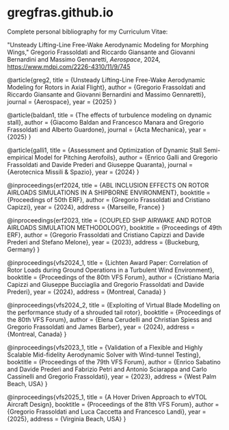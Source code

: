 # gregfras.github.io
Complete personal bibliography for my Curriculum Vitae:

"Unsteady Lifting-Line Free-Wake Aerodynamic Modeling for Morphing Wings," Gregorio Frassoldati and Riccardo Giansante and Giovanni Bernardini and Massimo Gennaretti,
_Aerospace_, 2024, https://www.mdpi.com/2226-4310/11/9/745

@article{greg2,
    title = {Unsteady Lifting-Line Free-Wake Aerodynamic Modeling for Rotors in Axial Flight},
    author = {Gregorio Frassoldati and Riccardo Giansante and Giovanni Bernardini and Massimo Gennaretti},
    journal = {Aerospace},
    year = {2025}
}

@article{baldan1,
    title = {The effects of turbulence modeling on dynamic stall},
    author = {Giacomo Baldan and Francesco Manara and Gregorio Frassoldati and Alberto Guardone},
    journal = {Acta Mechanica},
    year = {2025}
}

@article{galli1,
    title = {Assessment and Optimization of Dynamic Stall Semi-empirical Model for Pitching Aerofoils},
    author = {Enrico Galli and Gregorio Frassoldati and Davide Prederi and Giuseppe Quaranta},
    journal = {Aerotecnica Missili & Spazio},
    year = {2024}
}

@inproceedings{erf2024,
  title = {ABL INCLUSION EFFECTS ON ROTOR AIRLOADS SIMULATIONS IN A SHIPBORNE ENVIRONMENT},
  booktitle = {Proceedings of 50th ERF},
  author = {Gregorio Frassoldati and Cristiano Capizzi},
  year = {2024},
  address = {Marseille, France}
}

@inproceedings{erf2023,
  title = {COUPLED SHIP AIRWAKE AND ROTOR AIRLOADS SIMULATION METHODOLOGY},
  booktitle = {Proceedings of 49th ERF},
  author = {Gregorio Frassoldati and Cristiano Capizzi and Davide Prederi and Stefano Melone},
  year = {2023},
  address = {Buckeburg, Germany}
}

@inproceedings{vfs2024_1,
    title = {Lichten Award Paper: Correlation of Rotor Loads during Ground Operations in a Turbulent Wind Environment},
    booktitle = {Proceedings of the 80th VFS Forum},
    author = {Cristiano Maria Capizzi and Giuseppe Bucciaglia and Gregorio Frassoldati and Davide Prederi},
    year = {2024},
    address = {Montreal, Canada}
}

@inproceedings{vfs2024_2,
    title = {Exploiting of Virtual Blade Modelling on the performance study of a shrouded tail rotor},
    booktitle = {Proceedings of the 80th VFS Forum},
    author = {Elena Cerudelli and Christian Spiess and Gregorio Frassoldati and James Barber},
    year = {2024},
    address = {Montreal, Canada}
}

@inproceedings{vfs2023_1,
    title = {Validation of a Flexible and Highly Scalable Mid-fidelity Aerodynamic Solver with Wind-tunnel Testing},
    booktitle = {Proceedings of the 79th VFS Forum},
    author = {Enrico Sabatino and Davide Prederi and Fabrizio Petri and Antonio Sciarappa and Carlo Cassinelli and Gregorio Frassoldati},
    year = {2023},
    address = {West Palm Beach, USA}
}

@inproceedings{vfs2025_1,
    title = {A Hover Driven Approach to eVTOL Aircraft Design},
    booktitle = {Proceedings of the 81th VFS Forum},
    author = {Gregorio Frassoldati and Luca Caccetta and Francesco Landi},
    year = {2025},
    address = {Virginia Beach, USA}
}
